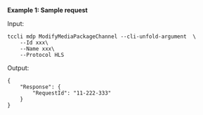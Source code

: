 **Example 1: Sample request**



Input: 

```
tccli mdp ModifyMediaPackageChannel --cli-unfold-argument  \
    --Id xxx\
    --Name xxx\
    --Protocol HLS
```

Output: 
```
{
    "Response": {
        "RequestId": "11-222-333"
    }
}
```

